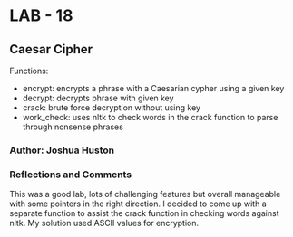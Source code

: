 # LAB - 18

## Caesar Cipher

Functions:

- encrypt: encrypts a phrase with a Caesarian cypher using a given key
- decrypt: decrypts phrase with given key
- crack: brute force decryption without using key
- work_check: uses nltk to check words in the crack function to parse through nonsense phrases

### Author: Joshua Huston

### Reflections and Comments

This was a good lab, lots of challenging features but overall manageable with some pointers in the right direction. I decided to come up with a separate function to assist the crack function in checking words against nltk. My solution used ASCII values for encryption.
